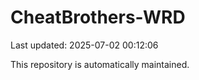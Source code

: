 # CheatBrothers-WRD

Last updated: 2025-07-02 00:12:06

This repository is automatically maintained.
